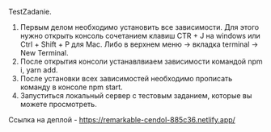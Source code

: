 TestZadanie.
1. Первым делом необходимо установить все зависимости. Для этого нужно открыть консоль сочетанием клавиш CTR + J на windows или Ctrl + Shift + P для Mac. Либо в верхнем меню -> вкладка terminal -> New Terminal. 
2. После открытия консоли устанавлвиаем зависимости командой npm i, yarn add.
3. После установки всех зависимостей необходимо прописать команду в консоле npm start.
4. Запуститься локальный сервер с тестовым заданием, которые вы можете просмотреть.

Ссылка на деплой - https://remarkable-cendol-885c36.netlify.app/
